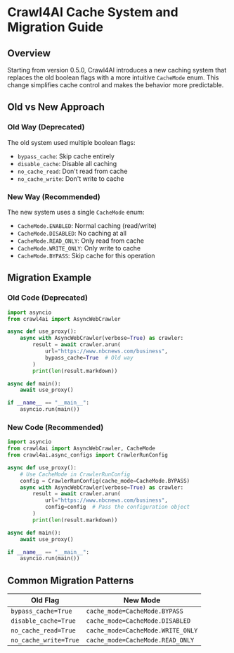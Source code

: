 # Crawl4AI Cache System and Migration Guide

## Overview
Starting from version 0.5.0, Crawl4AI introduces a new caching system that replaces the old boolean flags with a more intuitive `CacheMode` enum. This change simplifies cache control and makes the behavior more predictable.

## Old vs New Approach

### Old Way (Deprecated)
The old system used multiple boolean flags:
- `bypass_cache`: Skip cache entirely
- `disable_cache`: Disable all caching
- `no_cache_read`: Don't read from cache
- `no_cache_write`: Don't write to cache

### New Way (Recommended)
The new system uses a single `CacheMode` enum:
- `CacheMode.ENABLED`: Normal caching (read/write)
- `CacheMode.DISABLED`: No caching at all
- `CacheMode.READ_ONLY`: Only read from cache
- `CacheMode.WRITE_ONLY`: Only write to cache
- `CacheMode.BYPASS`: Skip cache for this operation

## Migration Example

### Old Code (Deprecated)
```python
import asyncio
from crawl4ai import AsyncWebCrawler

async def use_proxy():
    async with AsyncWebCrawler(verbose=True) as crawler:
        result = await crawler.arun(
            url="https://www.nbcnews.com/business",
            bypass_cache=True  # Old way
        )
        print(len(result.markdown))

async def main():
    await use_proxy()

if __name__ == "__main__":
    asyncio.run(main())
```

### New Code (Recommended)
```python
import asyncio
from crawl4ai import AsyncWebCrawler, CacheMode
from crawl4ai.async_configs import CrawlerRunConfig

async def use_proxy():
    # Use CacheMode in CrawlerRunConfig
    config = CrawlerRunConfig(cache_mode=CacheMode.BYPASS)  
    async with AsyncWebCrawler(verbose=True) as crawler:
        result = await crawler.arun(
            url="https://www.nbcnews.com/business",
            config=config  # Pass the configuration object
        )
        print(len(result.markdown))

async def main():
    await use_proxy()

if __name__ == "__main__":
    asyncio.run(main())
```

## Common Migration Patterns

| Old Flag              | New Mode                       |
|-----------------------|---------------------------------|
| `bypass_cache=True`   | `cache_mode=CacheMode.BYPASS`  |
| `disable_cache=True`  | `cache_mode=CacheMode.DISABLED`|
| `no_cache_read=True`  | `cache_mode=CacheMode.WRITE_ONLY` |
| `no_cache_write=True` | `cache_mode=CacheMode.READ_ONLY` |